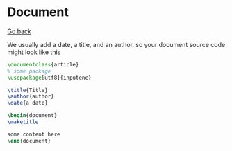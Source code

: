 # Document

[Go back](..#writing-documents)

We usually add a date, a title, and an author, so your document
source code might look like this

```latex
\documentclass{article}
% some package
\usepackage[utf8]{inputenc}

\title{Title}
\author{author}
\date{a date}

\begin{document}
\maketitle

some content here
\end{document}
```